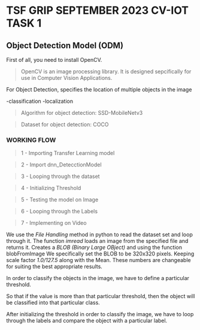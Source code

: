 # TSF GRIP SEPTEMBER 2023 CV-IOT TASK 1

## Object Detection Model (ODM)

First of all, you need to install OpenCV.

> OpenCV is an image processing library. It is designed sepcifically for use in Computer Vision Applications.

For Object Detection, specifies the location of multiple objects in the image

-classification
-localization

> Algorithm for object detection: SSD-MobileNetv3

> Dataset for object detection: COCO

###	WORKING FLOW
> 1 - Importing Transfer Learning model

> 2 - Import dnn_DetecctionModel

> 3 - Looping through the dataset

> 4 - Initializing Threshold

> 5 - Testing the model on Image

> 6 - Looping through the Labels

> 7 - Implementing on Video


We use the *File Handling* method in python to read the dataset set and loop through it.
The function *imread* loads an image from the specified file and returns it. 
Creates a *BLOB (Binary Large OBject)* and using the function blobFromImage
We specifically set the BLOB to be 320x320 pixels.
Keeping scale factor *1.0/127.5* along with the Mean.
These numbers are changeable for suiting the best appropriate results.

In order to classify the objects in the image, we have to define a particular threshold. 

So that if the value is more than that particular threshold, then the object will be classified into that particular class.

After initializing the threshold in order to classify the image, we have to loop through the labels and compare the object with a particular label.


